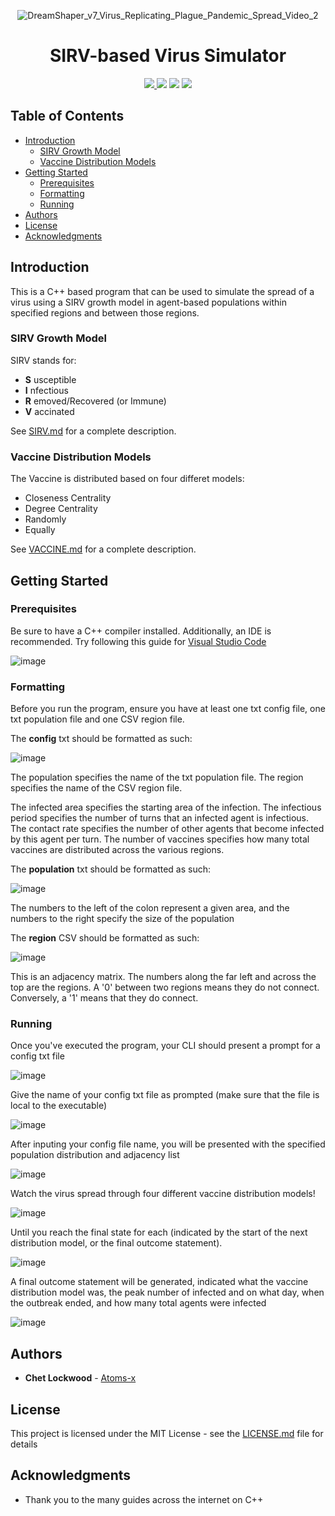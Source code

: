 <p align="center">
  <img alt="DreamShaper_v7_Virus_Replicating_Plague_Pandemic_Spread_Video_2" src="https://github.com/SgtR0ck/SIRV-based-Virus-Simulator/assets/8111664/007639b9-c41b-4e40-b2da-560566a6239a"
</p>
<h1 align="center"> 
  SIRV-based Virus Simulator 
</h1>

<p align="center">
  <a href="https://github.com/SgtR0ck/City_Simulator">
    <img src="https://img.shields.io/badge/version-1.0.0-green.svg?style=plastic">
  </a>
  <img src="https://img.shields.io/badge/language-C%2B%2B-%2300599C.svg?style=plastic&logo=C%2B%2B">
  <img src="https://img.shields.io/badge/code%20style-ANSI-orange.svg?style=plastic">
  <a href="https://github.com/SgtR0ck/City_Simulator/blob/main/LICENSE.md">
    <img src="https://img.shields.io/badge/license-MIT-green.svg?style=plastic">
  </a>
</p>

## Table of Contents
  - [Introduction](#introduction)
    - [SIRV Growth Model](#sirv-growth-model)
    - [Vaccine Distribution Models](#vaccine-distribution-models)
  - [Getting Started](#getting-started)
    - [Prerequisites](#prerequisites)
    - [Formatting](#formatting)
    - [Running](#running)
  - [Authors](#authors)
  - [License](#license)
  - [Acknowledgments](#acknowledgments)


## Introduction

This is a C++ based program that can be used to simulate the spread of a virus using a SIRV growth model in agent-based populations within specified regions and between those regions.

### SIRV Growth Model

SIRV stands for:
* **S** usceptible
* **I** nfectious
* **R** emoved/Recovered (or Immune)
* **V** accinated

See [SIRV.md](https://github.com/SgtR0ck/SIRV-based-Virus-Simulator/blob/main/SIRV.md) for a complete description.

### Vaccine Distribution Models

The Vaccine is distributed based on four differet models:

* Closeness Centrality
* Degree Centrality
* Randomly
* Equally

See [VACCINE.md](https://github.com/SgtR0ck/SIRV-based-Virus-Simulator/blob/main/VACCINE.md) for a complete description.

## Getting Started

### Prerequisites

Be sure to have a C++ compiler installed. Additionally, an IDE is recommended.
Try following this guide for [Visual Studio Code](https://code.visualstudio.com/docs/languages/cpp)

![image](https://github.com/SgtR0ck/City_Simulator/assets/8111664/73855d8b-0999-4c9b-8434-73d49ee4a338)

### Formatting

Before you run the program, ensure you have at least one txt config file, one txt population file and one CSV region file.

The **config** txt should be formatted as such:

![image](https://github.com/SgtR0ck/SIRV-based-Virus-Simulator/assets/8111664/e605ce99-eec8-4e04-9e52-76dc35549670)

The population specifies the name of the txt population file.
The region specifies the name of the CSV region file.

The infected area specifies the starting area of the infection.
The infectious period specifies the number of turns that an infected agent is infectious.
The contact rate specifies the number of other agents that become infected by this agent per turn.
The number of vaccines specifies how many total vaccines are distributed across the various regions.

The **population** txt should be formatted as such:

![image](https://github.com/SgtR0ck/SIRV-based-Virus-Simulator/assets/8111664/3e8df006-99ca-41c5-b2ce-9f3e5667d124)

The numbers to the left of the colon represent a given area, and the numbers to the right specify the size of the population

The **region** CSV should be formatted as such:

![image](https://github.com/SgtR0ck/SIRV-based-Virus-Simulator/assets/8111664/eb04ec70-6af4-4463-9cc6-7b7f76a25ace)

This is an adjacency matrix. The numbers along the far left and across the top are the regions. A '0' between two regions means they do not connect. Conversely, a '1' means that they do connect.

### Running

Once you've executed the program, your CLI should present a prompt for a config txt file

![image](https://github.com/SgtR0ck/SIRV-based-Virus-Simulator/assets/8111664/a0a4a8b6-a736-40b7-975b-d770a2660f43)

Give the name of your config txt file as prompted (make sure that the file is local to the executable)

![image](https://github.com/SgtR0ck/SIRV-based-Virus-Simulator/assets/8111664/278e5b8a-3620-418e-bbaf-42b7361e8acc)

After inputing your config file name, you will be presented with the specified population distribution and adjacency list

![image](https://github.com/SgtR0ck/SIRV-based-Virus-Simulator/assets/8111664/a4c52bf1-2cc9-46e0-98cd-3f4f1ca00556)

Watch the virus spread through four different vaccine distribution models!

![image](https://github.com/SgtR0ck/SIRV-based-Virus-Simulator/assets/8111664/4665dd6d-6abe-4b5a-9cf9-a5056b09bec6)

Until you reach the final state for each (indicated by the start of the next distribution model, or the final outcome statement).

![image](https://github.com/SgtR0ck/SIRV-based-Virus-Simulator/assets/8111664/019dec44-1644-469b-be37-1215c7eeacb8)

A final outcome statement will be generated, indicated what the vaccine distribution model was, the peak number of infected and on what day, when the outbreak ended, and how many total agents were infected

![image](https://github.com/SgtR0ck/SIRV-based-Virus-Simulator/assets/8111664/84f760bb-b770-412b-82f9-21ad78fe2adb)

## Authors

* **Chet Lockwood** - [Atoms-x](https://github.com/Atoms-x)

## License

This project is licensed under the MIT License - see the [LICENSE.md](https://github.com/SgtR0ck/SIRV-based-Virus-Simulator/blob/main/LICENSE.md) file for details

## Acknowledgments

* Thank you to the many guides across the internet on C++
